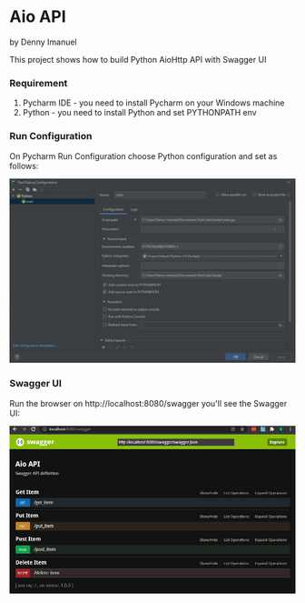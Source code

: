 # Aio API
by Denny Imanuel

This project shows how to build Python AioHttp API with Swagger UI

### Requirement

1. Pycharm IDE - you need to install Pycharm on your Windows machine
2. Python - you need to install Python and set PYTHONPATH env

### Run Configuration

On Pycharm Run Configuration choose Python configuration and set as follows:

![](jpg/config.jpg)


### Swagger UI

Run the browser on http://localhost:8080/swagger you'll see the Swagger UI:

![](jpg/swagger.jpg)
